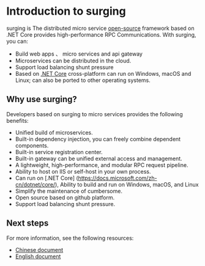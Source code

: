 # Introduction to surging

surging is The distributed micro service [open-source](https://github.com/dotnetcore/surging/) framework based on .NET Core provides high-performance RPC Communications. With surging, you can:

* Build web apps 、 micro services and api gateway 
* Microservices can be distributed in the cloud.
* Support load balancing shunt pressure
* Based on [.NET Core](https://docs.microsoft.com/zh-cn/dotnet/core/) cross-platform can run on Windows, macOS and Linux; can also be ported to other operating systems.

## Why use surging?

 Developers based on surging to micro services provides the following benefits:

* Unified build of microservices.
* Built-in dependency injection, you can freely combine dependent components.
* Built-in service registration center.
* Built-in gateway can be unified external access and management.
* A lightweight, high-performance, and modular RPC request pipeline.
* Ability to host on IIS or self-host in your own process.
* Can run on [.NET Core] (https://docs.microsoft.com/zh-cn/dotnet/core/), Ability to build and run on Windows, macOS, and Linux
* Simplify the maintenance of cumbersome.
* Open source based on github platform.
* Support load balancing shunt pressure.


## Next steps

For more information, see the following resources:

* [Chinese document]()
* [English document]()

